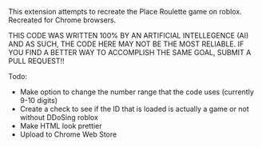 This extension attempts to recreate the Place Roulette game on roblox. Recreated for Chrome browsers.

THIS CODE WAS WRITTEN 100% BY AN ARTIFICIAL INTELLEGENCE (AI) AND AS SUCH, THE CODE HERE MAY NOT BE THE MOST RELIABLE. IF YOU FIND A BETTER WAY TO ACCOMPLISH THE SAME GOAL, SUBMIT A PULL REQUEST!!

Todo:

  -  Make option to change the number range that the code uses (currently 9-10 digits)
  -  Create a check to see if the ID that is loaded is actually a game or not without DDoSing roblox
  -  Make HTML look prettier
  -  Upload to Chrome Web Store
